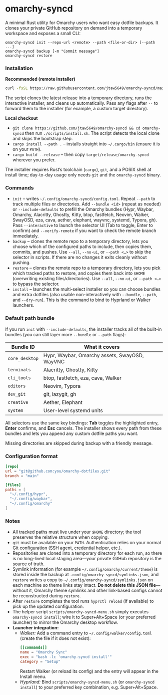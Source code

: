 # omarchy-syncd

A minimal Rust utility for Omarchy users who want easy dotfile backups. It clones your private GitHub repository on demand into a temporary workspace and exposes a small CLI:

```text
omarchy-syncd init --repo-url <remote> --path <file-or-dir> [--path ...]
omarchy-syncd backup [-m "Commit message"]
omarchy-syncd restore
```

### Installation

**Recommended (remote installer)**

```bash
curl -fsSL https://raw.githubusercontent.com/jtaw5649/omarchy-syncd/main/scripts/install.sh | bash
```

The script clones the latest release into a temporary directory, runs the interactive installer, and cleans up automatically. Pass any flags after `--` to forward them to the installer (for example, a custom target directory).

**Local checkout**

- `git clone https://github.com/jtaw5649/omarchy-syncd && cd omarchy-syncd` then run `./scripts/install.sh`. The script detects the local clone and skips the bootstrap step.
- `cargo install --path .` – installs straight into `~/.cargo/bin` (ensure it is on your `PATH`).
- `cargo build --release` – then copy `target/release/omarchy-syncd` wherever you prefer.

The installer requires Rust’s toolchain (`cargo`), `git`, and a POSIX shell at install time; day-to-day usage only needs `git` and the `omarchy-syncd` binary.

### Commands

- `init` – writes `~/.config/omarchy-syncd/config.toml`. Repeat `--path` to track multiple files or directories. Add `--bundle <id>` (repeat as needed) or `--include-defaults` to prefill the Omarchy bundles (Hypr, Waybar, Omarchy, Alacritty, Ghostty, Kitty, btop, fastfetch, Neovim, Walker, SwayOSD, eza, cava, aether, elephant, wayvnc, systemd, Typora, gh). Pass `--interactive` to launch the selector UI (Tab to toggle, Enter to confirm) and `--verify-remote` if you want to check the remote branch immediately.
- `backup` – clones the remote repo to a temporary directory, lets you choose which of the configured paths to include, then copies them, commits, and pushes. Use `--all`, `--no-ui`, or `--path <…>` to skip the selector in scripts. If there are no changes it exits cleanly without pushing.
- `restore` – clones the remote repo to a temporary directory, lets you pick which tracked paths to restore, and copies them back into `$HOME` (overwriting existing files/directories). Use `--all`, `--no-ui`, or `--path <…>` to bypass the selector.
- `install` – launches the multi-select installer so you can choose bundles and extra dotfiles (also usable non-interactively with `--bundle`, `--path`, and `--dry-run`). This is the command to bind to Hyprland or Walker launchers.

### Default path bundle

If you run `init` with `--include-defaults`, the installer tracks all of the built-in bundles (you can still layer more `--bundle` or `--path` flags):

| Bundle ID        | What it covers                                               |
| ---------------- | ------------------------------------------------------------ |
| `core_desktop`   | Hypr, Waybar, Omarchy assets, SwayOSD, WayVNC                |
| `terminals`      | Alacritty, Ghostty, Kitty                                    |
| `cli_tools`      | btop, fastfetch, eza, cava, Walker                           |
| `editors`        | Neovim, Typora                                               |
| `dev_git`        | git, lazygit, gh                                             |
| `creative`       | Aether, Elephant                                             |
| `system`         | User-level systemd units                                     |

All selectors use the same key bindings: **Tab** toggles the highlighted entry, **Enter** confirms, and **Esc** cancels. The installer shows every path from these bundles and lets you append any custom dotfile paths you want.

Missing directories are skipped during backup with a friendly message.

### Configuration format

```toml
[repo]
url = "git@github.com:you/omarchy-dotfiles.git"
branch = "main"

[files]
paths = [
  "~/.config/hypr",
  "~/.config/waybar",
  "~/.config/omarchy"
]
```

### Notes

- All tracked paths must live under your `$HOME` directory; the tool preserves the relative structure when copying.
- `git` must be available on your `PATH`. Authentication relies on your normal Git configuration (SSH agent, credential helper, etc.).
- Repositories are cloned into a temporary directory for each run, so there is no long-lived local staging area—your private GitHub repository is the source of truth.
- Symlink information (for example `~/.config/omarchy/current/theme`) is stored inside the backup at `.config/omarchy-syncd/symlinks.json`, and `restore` writes a copy to `~/.config/omarchy-syncd/symlinks.json` on each machine so theme links stay intact. **Do not delete this JSON file**—without it, Omarchy theme symlinks and other link-based configs cannot be reconstructed during `restore`.
- After `restore` completes the tool runs `hyprctl reload` (if available) to pick up the updated configuration.
- The helper script `scripts/omarchy-syncd-menu.sh` simply executes `omarchy-syncd install`; wire it to Super+Alt+Space (or your preferred launcher) to mirror the Omarchy desktop workflow.
- **Launcher integration:**
  - *Walker:* Add a command entry to `~/.config/walker/config.toml` (create the file if it does not exist):
    ```toml
    [[commands]]
    name = "Omarchy Sync"
    exec = "bash -lc 'omarchy-syncd install'"
    category = "Setup"
    ```
    Restart Walker (or reload its config) and the entry will appear in the Install menu.
  - *Hyprland:* Bind `scripts/omarchy-syncd-menu.sh` (or `omarchy-syncd install`) to your preferred key combination, e.g. Super+Alt+Space.
